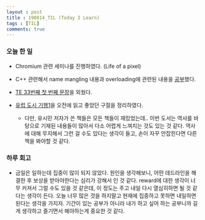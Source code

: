 ```yaml
---
layout : post
title : 190814_TIL (Today I Learn) 
tags : [TIL]
comments: true
---
```

### 오늘 한 일
- Chromium 관련 세미나를 진행하였다. (Life of a pixel)

- C++ 관련해서 name mangling 내용과 overloading에 관련된 내용을 [공부](https://armkernel.github.io/cpp_1/)했다.

- [TE 33번째 첫 번째 문장](https://armkernel.github.io/TE_190814/)을 외웠다. 

- [유럽 도시 기행1](https://armkernel.github.io/second_book/)을 오전에 읽고 좋았던 구절을 정리하였다. 
  -  다만, 유시민 저자가 쓴 책들은 모든 책들이 재밌었는데.. 이번 도서는 역사를 바탕으로 기재된 내용들이 많아서 다소 어렵게 느껴지는 것도 있는 것 같다. 역사에 대해 무지해서 그런 걸 수도 있다는 생각이 들고, 손이 자꾸 안잡힌다면 다른 책을 봐야할 것 같다.


### 하루 회고

- 금일은 일하는데 집중이 많이 되지 않았다. 원인을 생각해보니, 어떤 데드라인을 해결한 후 보상을 받아야한다는 심리가 강해서 인 것 같다. reward에 대한 생각이 너무 커져서 그럴 수도 있을 것 같은데, 이 정도는 주고 내일 다시 열심히하면 될 것 같다는 생각이 든다. 오늘 너무 많은 것을 하지말고 현재에 집중하고 못하면 내일하면 된다는 생각을 가지자. 기간이 있는 공부가 아니라 내가 하고 싶어 하는 공부니까 길게 생각하고 즐기면서 해야하는게 중요한 것 같다.
